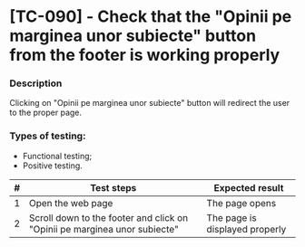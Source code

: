 # **[TC-090] - Check that the "Opinii pe marginea unor subiecte" button from the footer is working properly**

### **Description**

Clicking on "Opinii pe marginea unor subiecte" button will redirect the user to the proper page.

### **Types of testing:**

- Functional testing;
- Positive testing.

| #   | **Test steps**                                                            | **Expected result**            |
| --- | ------------------------------------------------------------------------- | ------------------------------ |
| 1   | Open the web page                                                         | The page opens                 |
| 2   | Scroll down to the footer and click on "Opinii pe marginea unor subiecte" | The page is displayed properly |
